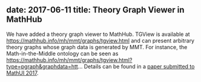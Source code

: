 date: 2017-06-11
title:  Theory Graph Viewer in MathHub
---

We have added a theory graph viewer to MathHub.
TGView is available at https://mathhub.info/mh/mmt/graphs/tgview.html and can present arbitrary theory graphs whose graph data is generated by MMT.
For instance, the Math-in-the-Middle ontology can be seen as https://mathhub.info/mh/mmt/graphs/tgview.html?type=pgraph&graphdata=htt...
Details can be found in a [paper submitted to MathUI 2017](http://kwarc.info/kohlhase/submit/mathui17-tgview.pdf).
